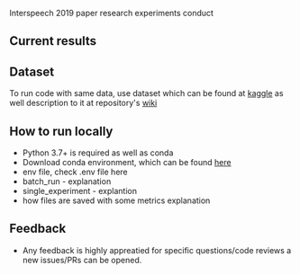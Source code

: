 Interspeech 2019 paper research experiments conduct



## Current results 

## Dataset
To run code with same data, use dataset which can be found at [kaggle](https://www.kaggle.com/yoandinkov/youtubepoliticalbias) as well description to it at repository's [wiki](https://github.com/yoandinkov/interspeech/wiki/Dataset)

## How to run locally
* Python 3.7+ is required as well as conda
* Download conda environment, which can be found [here](https://anaconda.org/yoandinkov/interspeech)
* env file, check .env file here
* batch_run - explanation
* single_experiment - explantion
* how files are saved with some metrics explanation


## Feedback
* Any feedback is highly appreatied for specific questions/code reviews a new issues/PRs can be opened.
